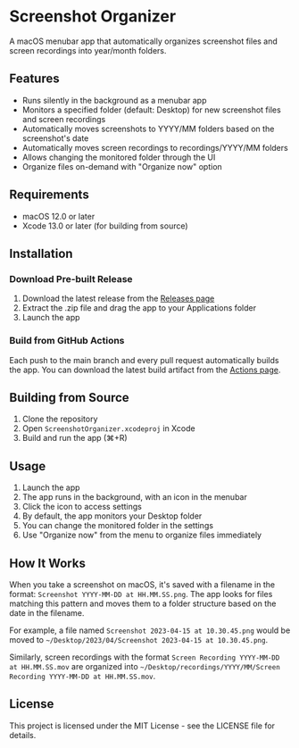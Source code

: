 # Screenshot Organizer

A macOS menubar app that automatically organizes screenshot files and screen recordings into year/month folders.

## Features

- Runs silently in the background as a menubar app
- Monitors a specified folder (default: Desktop) for new screenshot files and screen recordings
- Automatically moves screenshots to YYYY/MM folders based on the screenshot's date
- Automatically moves screen recordings to recordings/YYYY/MM folders
- Allows changing the monitored folder through the UI
- Organize files on-demand with "Organize now" option

## Requirements

- macOS 12.0 or later
- Xcode 13.0 or later (for building from source)

## Installation

### Download Pre-built Release

1. Download the latest release from the [Releases page](https://github.com/reorx/screenshot-organizer/releases)
2. Extract the .zip file and drag the app to your Applications folder
3. Launch the app

### Build from GitHub Actions

Each push to the main branch and every pull request automatically builds the app. You can download the latest build artifact from the [Actions page](https://github.com/reorx/screenshot-organizer/actions).

## Building from Source

1. Clone the repository
2. Open `ScreenshotOrganizer.xcodeproj` in Xcode
3. Build and run the app (⌘+R)

## Usage

1. Launch the app
2. The app runs in the background, with an icon in the menubar
3. Click the icon to access settings
4. By default, the app monitors your Desktop folder
5. You can change the monitored folder in the settings
6. Use "Organize now" from the menu to organize files immediately

## How It Works

When you take a screenshot on macOS, it's saved with a filename in the format: `Screenshot YYYY-MM-DD at HH.MM.SS.png`. The app looks for files matching this pattern and moves them to a folder structure based on the date in the filename.

For example, a file named `Screenshot 2023-04-15 at 10.30.45.png` would be moved to `~/Desktop/2023/04/Screenshot 2023-04-15 at 10.30.45.png`.

Similarly, screen recordings with the format `Screen Recording YYYY-MM-DD at HH.MM.SS.mov` are organized into `~/Desktop/recordings/YYYY/MM/Screen Recording YYYY-MM-DD at HH.MM.SS.mov`.

## License

This project is licensed under the MIT License - see the LICENSE file for details.
